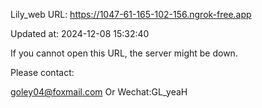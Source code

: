 Lily_web URL: https://1047-61-165-102-156.ngrok-free.app

Updated at: 2024-12-08 15:32:40

If you cannot open this URL, the server might be down.

Please contact: 

goley04@foxmail.com Or Wechat:GL_yeaH